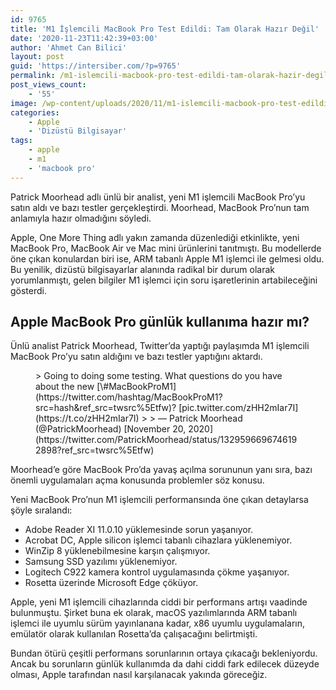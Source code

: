 ```yaml
---
id: 9765
title: 'M1 İşlemcili MacBook Pro Test Edildi: Tam Olarak Hazır Değil'
date: '2020-11-23T11:42:39+03:00'
author: 'Ahmet Can Bilici'
layout: post
guid: 'https://intersiber.com/?p=9765'
permalink: /m1-islemcili-macbook-pro-test-edildi-tam-olarak-hazir-degil/
post_views_count:
    - '55'
image: /wp-content/uploads/2020/11/m1-islemcili-macbook-pro-test-edildi-tam-olarak-hazir-degil-scaled.jpg
categories:
    - Apple
    - 'Dizüstü Bilgisayar'
tags:
    - apple
    - m1
    - 'macbook pro'
---
```


Patrick Moorhead adlı ünlü bir analist, yeni M1 işlemcili MacBook Pro’yu satın aldı ve bazı testler gerçekleştirdi. Moorhead, MacBook Pro’nun tam anlamıyla hazır olmadığını söyledi.

Apple, One More Thing adlı yakın zamanda düzenlediği etkinlikte, yeni MacBook Pro, MacBook Air ve Mac mini ürünlerini tanıtmıştı. Bu modellerde öne çıkan konulardan biri ise, ARM tabanlı Apple M1 işlemci ile gelmesi oldu. Bu yenilik, dizüstü bilgisayarlar alanında radikal bir durum olarak yorumlanmıştı, gelen bilgiler M1 işlemci için soru işaretlerinin artabileceğini gösterdi.

## Apple MacBook Pro günlük kullanıma hazır mı?

Ünlü analist Patrick Moorhead, Twitter’da yaptığı paylaşımda M1 işlemcili MacBook Pro’yu satın aldığını ve bazı testler yaptığını aktardı.

<figure class="wp-block-embed-twitter wp-block-embed is-type-rich is-provider-twitter"><div class="wp-block-embed__wrapper">> Going to doing some testing. What questions do you have about the new [\#MacBookProM1](https://twitter.com/hashtag/MacBookProM1?src=hash&ref_src=twsrc%5Etfw)? [pic.twitter.com/zHH2mIar7I](https://t.co/zHH2mIar7I)
> 
> — Patrick Moorhead (@PatrickMoorhead) [November 20, 2020](https://twitter.com/PatrickMoorhead/status/1329596696746192898?ref_src=twsrc%5Etfw)

<script async="" charset="utf-8" src="https://platform.twitter.com/widgets.js"></script></div></figure>Moorhead’e göre MacBook Pro’da yavaş açılma sorununun yanı sıra, bazı önemli uygulamaları açma konusunda problemler söz konusu.

Yeni MacBook Pro’nun M1 işlemcili performansında öne çıkan detaylarsa şöyle sıralandı:

- Adobe Reader XI 11.0.10 yüklemesinde sorun yaşanıyor.
- Acrobat DC, Apple silicon işlemci tabanlı cihazlara yüklenemiyor.
- WinZip 8 yüklenebilmesine karşın çalışmıyor.
- Samsung SSD yazılımı yüklenemiyor.
- Logitech C922 kamera kontrol uygulamasında çökme yaşanıyor.
- Rosetta üzerinde Microsoft Edge çöküyor.

Apple, yeni M1 işlemcili cihazlarında ciddi bir performans artışı vaadinde bulunmuştu. Şirket buna ek olarak, macOS yazılımlarında ARM tabanlı işlemci ile uyumlu sürüm yayınlanana kadar, x86 uyumlu uygulamaların, emülatör olarak kullanılan Rosetta’da çalışacağını belirtmişti.

Bundan ötürü çeşitli performans sorunlarının ortaya çıkacağı bekleniyordu. Ancak bu sorunların günlük kullanımda da dahi ciddi fark edilecek düzeyde olması, Apple tarafından nasıl karşılanacak yakında göreceğiz.